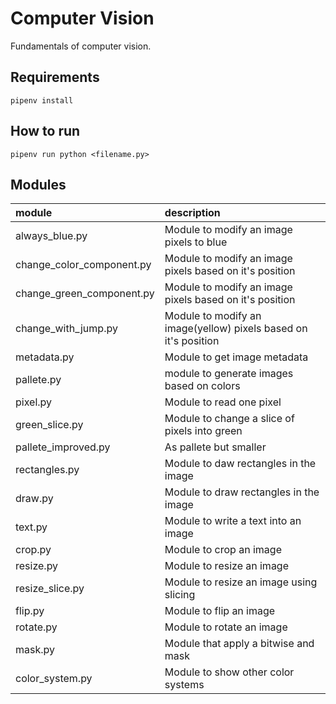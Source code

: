 # Computer Vision

Fundamentals of computer vision.

## Requirements

`pipenv install`

## How to run

`pipenv run python <filename.py>`

## Modules

|module|description|
|:----|:----------|
| always_blue.py |  Module to modify an image pixels to blue |
| change_color_component.py |  Module to modify an image pixels based on it's position |
| change_green_component.py |  Module to modify an image pixels based on it's position |
| change_with_jump.py |  Module to modify an image(yellow) pixels based on it's position |
| metadata.py |  Module to get image metadata |
| pallete.py |  module to generate images based on colors |
| pixel.py |  Module to read one pixel |
| green_slice.py | Module to change a slice of pixels into green |
| pallete_improved.py | As pallete but smaller |
| rectangles.py | Module to daw rectangles in the image |
| draw.py | Module to draw rectangles in the image |
| text.py | Module to write a text into an image |
| crop.py | Module to crop an image |
| resize.py | Module to resize an image |
| resize_slice.py | Module to resize an image using slicing |
| flip.py | Module to flip an image |
| rotate.py | Module to rotate an image |
| mask.py | Module that apply a bitwise and mask |
| color_system.py | Module to show other color systems |
